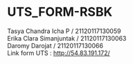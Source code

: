 # UTS_FORM-RSBK
Tasya Chandra Icha P / 21120117130059 \
Erika Clara Simanjuntak / 21120117130063 \
Daromy Darojat / 21120117130066 \
Link form UTS : http://54.83.191.172/
